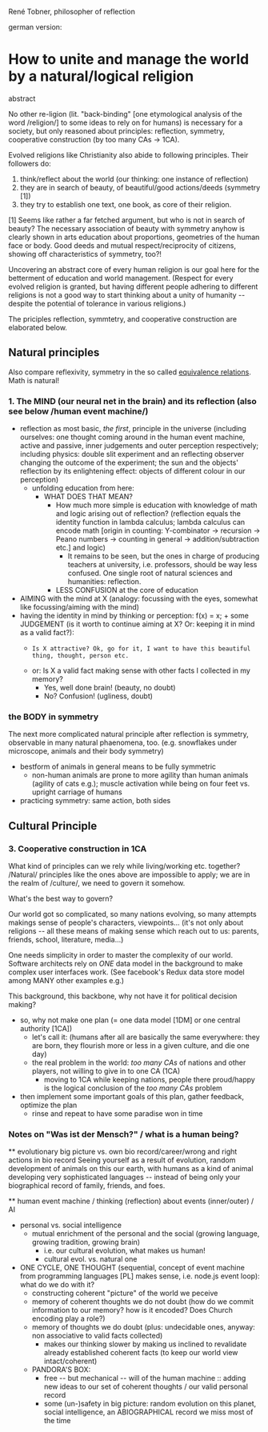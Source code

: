 René Tobner, philosopher of reflection

german version: [](Readme-de.md)

# How to unite and manage the world by a natural/logical religion

abstract

No other re-ligion (lit. "back-binding" [one etymological analysis of the word /religion/] to some ideas to rely on for humans) is necessary for a society, but only reasoned about principles: reflection, symmetry, cooperative construction (by too many CAs -> 1CA).

Evolved religions like Christianity also abide to following principles. Their followers do:
1. think/reflect about the world (our thinking: one instance of reflection)
2. they are in search of beauty, of beautiful/good actions/deeds (symmetry [1])
3. they try to establish one text, one book, as core of their religion.

[1] Seems like rather a far fetched argument, but who is not in search of beauty? The necessary association of beauty with symmetry anyhow is clearly shown in arts education about proportions, geometries of the human face or body. Good deeds and mutual respect/reciprocity of citizens, showing off characteristics of symmetry, too?!

Uncovering an abstract core of every human religion is our goal here for the betterment of education and world management. (Respect for every evolved religion is granted, but having different people adhering to different religions is not a good way to start thinking about a unity of humanity -- despite the potential of tolerance in various religions.)

The priciples reflection, symmtetry, and cooperative construction are elaborated below.
 
## Natural principles
Also compare reflexivity, symmetry in the so called [equivalence relations](https://en.wikipedia.org/wiki/Equivalence_relation). Math is natural!

### 1. The MIND (our neural net in the brain) and its reflection (also see below /human event machine/)
- reflection as most basic, *the first*, principle in the universe (including ourselves: one thought coming around in the human event machine, active and passive, inner judgements and outer perception respectively; including physics: double slit experiment and an reflecting observer changing the outcome of the experiment; the sun and the objects' reflection by its enlightening effect: objects of different colour in our perception)
  - unfolding education from here:
    - WHAT DOES THAT MEAN?
      - How much more simple is education with knowledge of math and logic arising out of reflection? (reflection equals the identity function in lambda calculus; lambda calculus can encode math [origin in counting: Y-combinator -> recursion -> Peano numbers -> counting in general -> addition/subtraction etc.] and logic)
        - It remains to be seen, but the ones in charge of producing teachers at university, i.e. professors, should be way less confused. One single root of natural sciences and humanities: reflection.
      - LESS CONFUSION at the core of education
- AIMING with the mind at X (analogy: focussing with the eyes, somewhat like focussing/aiming with the mind)
- having the identity in mind by thinking or perception: f(x) = x; + some JUDGEMENT (is it worth to continue aiming at X? Or: keeping it in mind as a valid fact?):
  -     Is X attractive? Ok, go for it, I want to have this beautiful thing, thought, person etc.
  - or: Is X a valid fact making sense with other facts I collected in my memory?
    - Yes, well done brain! (beauty,   no doubt)
    - No? Confusion!        (ugliness,    doubt)

### the BODY in symmetry
The next more complicated natural principle after reflection is symmetry, observable in many natural phaenomena, too. (e.g. snowflakes under microscope, animals and their body symmetry)
- bestform of animals in general means to be fully symmetric
  - non-human animals are prone to more agility than human animals (agility of cats e.g.); muscle activation while being on four feet vs. upright carriage of humans
- practicing symmetry: same action, both sides


## Cultural Principle

### 3. Cooperative construction in 1CA

What kind of principles can we rely while living/working etc. together? /Natural/ principles like the ones above are impossible to apply; we are in the realm of /culture/, we need to govern it somehow.

What's the best way to govern?

Our world got so complicated, so many nations evolving, so many attempts makings sense of people's characters, viewpoints... (it's not only about religions -- all these means of making sense which reach out to us: parents, friends, school, literature, media...)

One needs simplicity in order to master the complexity of our world. Software architects rely on *ONE* data model in the background to make complex user interfaces work. (See facebook's Redux data store model among MANY other examples e.g.)

This background, this backbone, why not have it for political decision making?

- so, why not make one plan (= one data model [1DM] or one central authority [1CA])
  - let's call it: [](world-wide-wished-for-things.md) (humans after all are basically the same everywhere: they are born, they flourish more or less in a given culture, and die one day)
  - the real problem in the world: *too many CAs* of nations and other players, not willing to give in to one CA (1CA)
    - moving to 1CA while keeping nations, people there proud/happy is the logical conclusion of the *too many CAs* problem
- then implement some important goals of this plan, gather feedback, optimize the plan
  - rinse and repeat to have some paradise won in time


### Notes on "Was ist der Mensch?" / what is a human being?

** evolutionary big picture vs. own bio record/career/wrong and right actions in bio record
Seeing yourself as a result of evolution, random development of animals on this our earth, with humans as a kind of animal developing very sophisticated languages -- instead of being only your biographical record of family, friends, and foes.


** human event machine / thinking (reflection) about events (inner/outer) / AI
- personal vs. social intelligence
  - mutual enrichment of the personal and the social (growing language, growing tradition, growing brain)
    - i.e. our cultural evolution, what makes us human!
    - cultural evol. vs. natural one
- ONE CYCLE, ONE THOUGHT (sequential, concept of event machine from programming languages [PL] makes sense, i.e. node.js event loop): what do we do with it?
  - constructing coherent "picture" of the world we peceive
  - memory of coherent thoughts we do not doubt (how do we commit information to our memory? how is it encoded? Does Church encoding play a role?)
  - memory of thoughts we do doubt (plus: undecidable ones, anyway: non associative to valid facts collected)
    - makes our thinking slower by making us inclined to revalidate already established coherent facts (to keep our world view intact/coherent)
  - PANDORA'S BOX:
    - free -- but mechanical -- will of the human machine :: adding new ideas to our set of coherent thoughts / our valid personal record
    - some (un-)safety in big picture: random evolution on this planet, social intelligence, an ABIOGRAPHICAL record we miss most of the time
